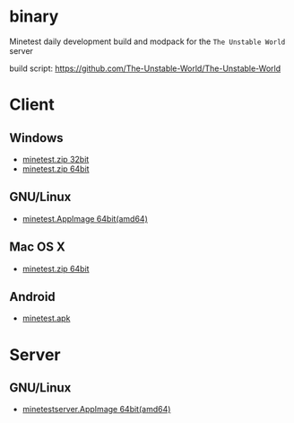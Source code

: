 # binary

Minetest daily development build and modpack for the `The Unstable World` server

build script: https://github.com/The-Unstable-World/The-Unstable-World

# Client

## Windows

* [minetest.zip 32bit](client/windows/i686/minetest.zip?raw=true)
* [minetest.zip 64bit](client/windows/amd64/minetest.zip?raw=true)

## GNU/Linux

* [minetest.AppImage 64bit(amd64)](client/gnulinux/amd64/minetest.AppImage?raw=true)

## Mac OS X

* [minetest.zip 64bit](client/macosx/minetest.zip?raw=true)

## Android

* [minetest.apk](client/android/minetest.apk?raw=true)

# Server

## GNU/Linux

* [minetestserver.AppImage 64bit(amd64)](server/gnulinux/amd64/minetestserver.AppImage?raw=true)
